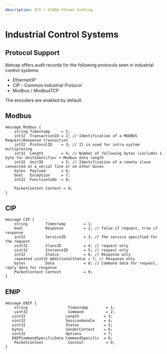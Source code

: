 ```yaml
---
description: ICS / SCADA threat hunting
---
```


# Industrial Control Systems

## Protocol Support

Netcap offers audit records for the following protocols seen in industrial control systems:

* Ethernet/IP
* CIP - Common Industrial Protocol
* Modbus / ModbusTCP

The encoders are enabled by default.

## Modbus

```text
message Modbus {
    string Timestamp     = 1;
    int32  TransactionID = 2; // Identification of a MODBUS Request/Response transaction
    int32  ProtocolID    = 3; // It is used for intra-system multiplexing
    int32  Length        = 4; // Number of following bytes (includes 1 byte for UnitIdentifier + Modbus data length
    int32  UnitID        = 5; // Identification of a remote slave connected on a serial line or on other buses
    bytes  Payload       = 6;
    bool   Exception     = 7;
    int32  FunctionCode  = 8;
    
    PacketContext Context = 9;
}
```

## CIP

```text
message CIP {
    string        Timestamp        = 1;
    bool          Response         = 2; // false if request, true if response
    int32         ServiceID        = 3; // The service specified for the request
    uint32        ClassID          = 4; // request only
    uint32        InstanceID       = 5; // request only
    int32         Status           = 6; // Response only
    repeated uint32 AdditionalStatus = 7; // Response only
    bytes         Data             = 8; // Command data for request, reply data for response
    PacketContext Context          = 9;
}
```

## ENIP

```text
message ENIP {
    string                  Timestamp        = 1;
    uint32                  Command          = 2; 
   uint32                  Length           = 3;
   uint32                  SessionHandle    = 4;
   uint32                  Status           = 5;
   bytes                   SenderContext    = 6;
   uint32                  Options          = 7;
   ENIPCommandSpecificData CommandSpecific  = 8;
    PacketContext           Context          = 9;
}
```

